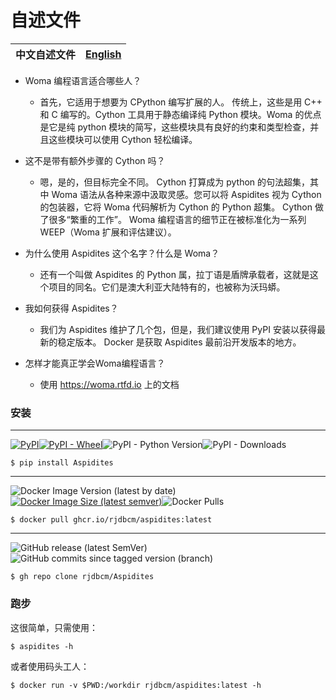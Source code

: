 # 自述文件

| 中文自述文件 | [English](https://github.com/rjdbcm/Aspidites/blob/main/README.md) |
|---|---|

- Woma 编程语言适合哪些人？
  - 首先，它适用于想要为 CPython 编写扩展的人。 传统上，这些是用 C++ 和 C 编写的。Cython 工具用于静态编译纯 Python 模块。Woma 的优点是它是纯 python 模块的简写，这些模块具有良好的约束和类型检查，并且这些模块可以使用 Cython 轻松编译。

- 这不是带有额外步骤的 Cython 吗？
  - 嗯，是的，但目标完全不同。 Cython 打算成为 python 的句法超集，其中 Woma 语法从各种来源中汲取灵感。您可以将 Aspidites 视为 Cython 的包装器，它将 Woma 代码解析为 Cython 的 Python 超集。 Cython 做了很多“繁重的工作”。 Woma 编程语言的细节正在被标准化为一系列 WEEP（Woma 扩展和评估建议）。

- 为什么使用 Aspidites 这个名字？什么是 Woma？
  - 还有一个叫做 Aspidites 的 Python 属，拉丁语是盾牌承载者，这就是这个项目的同名。它们是澳大利亚大陆特有的，也被称为沃玛蟒。

- 我如何获得 Aspidites？
  - 我们为 Aspidites 维护了几个包，但是，我们建议使用 PyPI 安装以获得最新的稳定版本。 Docker 是获取 Aspidites 最前沿开发版本的地方。

- 怎样才能真正学会Woma编程语言？
  - 使用 https://woma.rtfd.io 上的文档

### 安装
--------------

[![PyPI](https://img.shields.io/pypi/v/aspidites?label=PyPI&logo=pypi)](https://pypi.org/project/Aspidites/)[![PyPI - Wheel](https://img.shields.io/pypi/wheel/Aspidites)](https://pypi.org/project/Aspidites/#files)![PyPI - Python Version](https://img.shields.io/pypi/pyversions/Aspidites?label=CPython)![PyPI - Downloads](https://img.shields.io/pypi/dd/Aspidites)
```
$ pip install Aspidites
```
-----------
![Docker Image Version (latest by date)](https://img.shields.io/docker/v/rjdbcm/aspidites?label=Docker&logo=docker)[![Docker Image Size (latest semver)](https://img.shields.io/docker/image-size/rjdbcm/aspidites)](https://hub.docker.com/r/rjdbcm/aspidites/tags?page=1&ordering=last_updated)![Docker Pulls](https://img.shields.io/docker/pulls/rjdbcm/aspidites)
```
$ docker pull ghcr.io/rjdbcm/aspidites:latest
```
-----------
![GitHub release (latest SemVer)](https://img.shields.io/github/v/release/rjdbcm/Aspidites?label=Github&logo=github&logoColor=black)![GitHub commits since tagged version (branch)](https://img.shields.io/github/commits-since/rjdbcm/Aspidites/latest/main)
```
$ gh repo clone rjdbcm/Aspidites
```

### 跑步
这很简单，只需使用：
```shell
$ aspidites -h
```

或者使用码头工人：
```shell
$ docker run -v $PWD:/workdir rjdbcm/aspidites:latest -h
```

